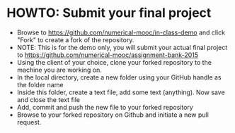 HOWTO: Submit your final project
===

*  Browse to https://github.com/numerical-mooc/in-class-demo and click "Fork" to create a fork of the repository.  
*    NOTE: This is for the demo only, you will submit your actual final project to https://github.com/numerical-mooc/assignment-bank-2015
*  Using the client of your choice, clone your forked repository to the machine you are working on.  
*  In the local directory, create a new folder using your GitHub handle as the folder name
*  Inside this folder, create a text file, add some text (anything).  Now save and close the text file
*  Add, commit and push the new file to your forked repository
*  Browse to your forked repository on Github and initiate a new pull request.

